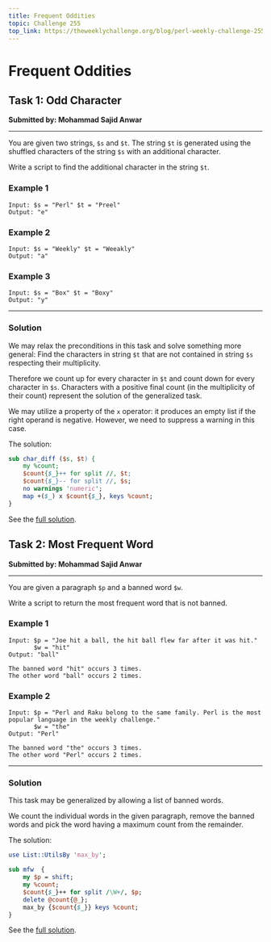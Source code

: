 ```yaml
---
title: Frequent Oddities
topic: Challenge 255
top_link: https://theweeklychallenge.org/blog/perl-weekly-challenge-255
---
```

# Frequent Oddities

## Task 1: Odd Character
**Submitted by: Mohammad Sajid Anwar**

---
You are given two strings, `$s` and `$t`.
The string `$t` is generated using the shuffled characters of the string `$s` with an additional character.

Write a script to find the additional character in the string `$t`.

### Example 1
```
Input: $s = "Perl" $t = "Preel"
Output: "e"
```
### Example 2
```
Input: $s = "Weekly" $t = "Weeakly"
Output: "a"
```
### Example 3
```
Input: $s = "Box" $t = "Boxy"
Output: "y"
```
---
### Solution
We may relax the preconditions in this task and solve something more general:
Find the characters in string `$t` that are not contained in string `$s` respecting their multiplicity.

Therefore we count up for every character in `$t` and count down for every character in `$s`.
Characters with a positive final count (in the multiplicity of their count) represent the solution of the generalized task.

We may utilize a property of the `x` operator: it produces an empty list if the right operand is negative.
However, we need to suppress a warning in this case.

The solution:
```perl
sub char_diff ($s, $t) {
    my %count;
    $count{$_}++ for split //, $t;
    $count{$_}-- for split //, $s;
    no warnings 'numeric';
    map +($_) x $count{$_}, keys %count;
}
```
See the [full solution](https://github.com/manwar/perlweeklychallenge-club/blob/master/challenge-255/jo-37/perl/ch-1.pl).
## Task 2: Most Frequent Word
**Submitted by: Mohammad Sajid Anwar**

---
You are given a paragraph `$p` and a banned word `$w`.

Write a script to return the most frequent word that is not banned.

### Example 1
```
Input: $p = "Joe hit a ball, the hit ball flew far after it was hit."
       $w = "hit"
Output: "ball"

The banned word "hit" occurs 3 times.
The other word "ball" occurs 2 times.
```
### Example 2
```
Input: $p = "Perl and Raku belong to the same family. Perl is the most popular language in the weekly challenge."
       $w = "the"
Output: "Perl"

The banned word "the" occurs 3 times.
The other word "Perl" occurs 2 times.
```
---
### Solution
This task may be generalized by allowing a list of banned words.

We count the individual words in the given paragraph, remove the banned words and pick the word having a maximum count from the remainder.

The solution:
```perl
use List::UtilsBy 'max_by';

sub mfw  {
    my $p = shift;
    my %count;
    $count{$_}++ for split /\W+/, $p;
    delete @count{@_}; 
    max_by {$count{$_}} keys %count;
}
```
See the [full solution](https://github.com/manwar/perlweeklychallenge-club/blob/master/challenge-255/jo-37/perl/ch-2.pl).
